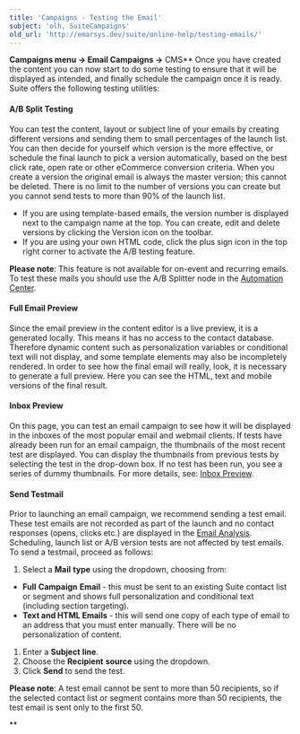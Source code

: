 ```yaml
---
title: 'Campaigns - Testing the Email'
subject: 'olh, SuiteCampaigns'
old_url: 'http://emarsys.dev/suite/online-help/testing-emails/'
---
```


**Campaigns menu -> **Email Campaigns** ->** CMS** Once you have created the content you can now start to do some testing to ensure that it will be displayed as intended, and finally schedule the campaign once it is ready. Suite offers the following testing utilities:

#### A/B Split Testing

 You can test the content, layout or subject line of your emails by creating different versions and sending them to small percentages of the launch list. You can then decide for yourself which version is the more effective, or schedule the final launch to pick a version automatically, based on the best click rate, open rate or other eCommerce conversion criteria. When you create a version the original email is always the master version; this cannot be deleted. There is no limit to the number of versions you can create but you cannot send tests to more than 90% of the launch list.

- If you are using template-based emails, the version number is displayed next to the campaign name at the top. You can create, edit and delete versions by clicking the Version icon on the toolbar.
- If you are using your own HTML code, click the plus sign icon in the top right corner to activate the A/B testing feature.
 
**Please note**: This feature is not available for on-event and recurring emails. To test these mails you should use the A/B Splitter node in the [Automation Center](/olh/ac-overview.md "Campaigns – Automation Center – Overview").

#### Full Email Preview

 Since the email preview in the content editor is a live preview, it is a generated locally. This means it has no access to the contact database. Therefore dynamic content such as personalization variables or conditional text will not display, and some template elements may also be incompletely rendered. In order to see how the final email will really, look, it is necessary to generate a full preview. Here you can see the HTML, text and mobile versions of the final result.

#### Inbox Preview

 On this page, you can test an email campaign to see how it will be displayed in the inboxes of the most popular email and webmail clients. If tests have already been run for an email campaign, the thumbnails of the most recent test are displayed. You can display the thumbnails from previous tests by selecting the test in the drop-down box. If no test has been run, you see a series of dummy thumbnails. For more details, see: [Inbox Preview](/olh/inbox-preview.md "Campaigns – Inbox Preview").

#### Send Testmail

 Prior to launching an email campaign, we recommend sending a test email. These test emails are not recorded as part of the launch and no contact responses (opens, clicks etc.) are displayed in the [Email Analysis](/olh/analysis-emails-overview.md "Analysis – Emails – Overview"). Scheduling, launch list or A/B version tests are not affected by test emails. To send a testmail, proceed as follows:

1. Select a **Mail** **type** using the dropdown, choosing from:

- **Full** **Campaign** **Email** - this must be sent to an existing Suite contact list or segment and shows full personalization and conditional text (including section targeting).
- **Text and HTML Emails** - this will send one copy of each type of email to an address that you must enter manually. There will be no personalization of content.

1. Enter a **Subject** **line**.
2. Choose the **Recipient** **source** using the dropdown.
3. Click **Send** to send the test.
 
**Please note**: A test email cannot be sent to more than 50 recipients, so if the selected contact list or segment contains more than 50 recipients, the test email is sent only to the first 50.

**